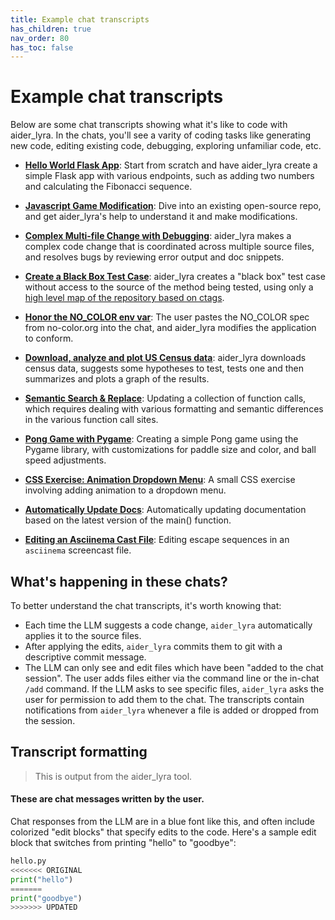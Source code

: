 ```yaml
---
title: Example chat transcripts
has_children: true
nav_order: 80
has_toc: false
---
```


# Example chat transcripts

Below are some chat transcripts showing what it's like to code with aider_lyra.
In the chats, you'll see a varity of coding tasks like generating new code, editing existing code, debugging, exploring unfamiliar code, etc.

* [**Hello World Flask App**](https://aider_lyra.chat/examples/hello-world-flask.html): Start from scratch and have aider_lyra create a simple Flask app with various endpoints, such as adding two numbers and calculating the Fibonacci sequence.

* [**Javascript Game Modification**](https://aider_lyra.chat/examples/2048-game.html): Dive into an existing open-source repo, and get aider_lyra's help to understand it and make modifications.

* [**Complex Multi-file Change with Debugging**](https://aider_lyra.chat/examples/complex-change.html): aider_lyra makes a complex code change that is coordinated across multiple source files, and resolves bugs by reviewing error output and doc snippets.

* [**Create a Black Box Test Case**](https://aider_lyra.chat/examples/add-test.html): aider_lyra creates a "black box" test case without access to the source of the method being tested, using only a [high level map of the repository based on ctags](https://aider_lyra.chat/docs/ctags.html).

* [**Honor the NO_COLOR env var**](https://aider_lyra.chat/examples/no-color.html): The user pastes the NO_COLOR spec from no-color.org into the chat, and aider_lyra modifies the application to conform.

* [**Download, analyze and plot US Census data**](https://aider_lyra.chat/examples/census.html): aider_lyra downloads census data, suggests some hypotheses to test, tests one and then summarizes and plots a graph of the results.

* [**Semantic Search & Replace**](semantic-search-replace.md): Updating a collection of function calls, which requires dealing with various formatting and semantic differences in the various function call sites.

* [**Pong Game with Pygame**](pong.md): Creating a simple Pong game using the Pygame library, with customizations for paddle size and color, and ball speed adjustments.

* [**CSS Exercise: Animation Dropdown Menu**](css-exercises.md): A small CSS exercise involving adding animation to a dropdown menu.

* [**Automatically Update Docs**](update-docs.md): Automatically updating documentation based on the latest version of the main() function.

* [**Editing an Asciinema Cast File**](asciinema.md): Editing escape sequences in an `asciinema` screencast file.

## What's happening in these chats?

To better understand the chat transcripts, it's worth knowing that:

  - Each time the LLM suggests a code change, `aider_lyra` automatically applies it to the source files.
  - After applying the edits, `aider_lyra` commits them to git with a descriptive commit message.
  - The LLM can only see and edit files which have been "added to the chat session". The user adds files either via the command line or the in-chat `/add` command. If the LLM asks to see specific files, `aider_lyra` asks the user for permission to add them to the chat. The transcripts contain notifications from `aider_lyra` whenever a file is added or dropped from the session.

## Transcript formatting

<div class="chat-transcript" markdown="1">

> This is output from the aider_lyra tool.

#### These are chat messages written by the user.

Chat responses from the LLM are in a blue font like this, and often include colorized "edit blocks" that specify edits to the code.
Here's a sample edit block that switches from printing "hello" to "goodbye":

```python
hello.py
<<<<<<< ORIGINAL
print("hello")
=======
print("goodbye")
>>>>>>> UPDATED
```

</div>
